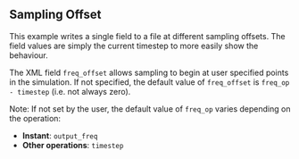 Sampling Offset
------

This example writes a single field to a file at different sampling offsets. The
field values are simply the current timestep to more easily show the behaviour.

The XML field `freq_offset` allows sampling to begin at user specified points in
the simulation. If not specified, the default value of `freq_offset` is
`freq_op - timestep` (i.e. not always zero).

Note: If not set by the user, the default value of `freq_op` varies depending
on the operation:

- **Instant**: `output_freq`
- **Other operations**: `timestep`
